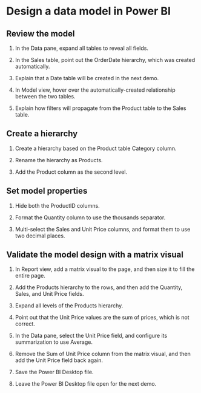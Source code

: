 # Design a data model in Power BI

## Review the model

1. In the Data pane, expand all tables to reveal all fields.

1. In the Sales table, point out the OrderDate hierarchy, which was created automatically.

1. Explain that a Date table will be created in the next demo.

1. In Model view, hover over the automatically-created relationship between the two tables.

1. Explain how filters will propagate from the Product table to the Sales table.

## Create a hierarchy

1. Create a hierarchy based on the Product table Category column.

1. Rename the hierarchy as Products.

1. Add the Product column as the second level.

## Set model properties

1. Hide both the ProductID columns.

1. Format the Quantity column to use the thousands separator.

1. Multi-select the Sales and Unit Price columns, and format them to use two decimal places.

## Validate the model design with a matrix visual

1. In Report view, add a matrix visual to the page, and then size it to fill the entire page.

1. Add the Products hierarchy to the rows, and then add the Quantity, Sales, and Unit Price fields.

1. Expand all levels of the Products hierarchy.

1. Point out that the Unit Price values are the sum of prices, which is not correct.

1. In the Data pane, select the Unit Price field, and configure its summarization to use Average.

1. Remove the Sum of Unit Price column from the matrix visual, and then add the Unit Price field back again.

1. Save the Power BI Desktop file.

1. Leave the Power BI Desktop file open for the next demo.
